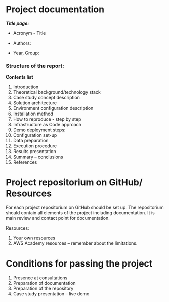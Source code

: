 # Project documentation

***Title page:***

 + Acronym - Title

+ Authors:

+ Year, Group:

### Structure of the report:
**Contents list**


1. Introduction
2. Theoretical background/technology stack
3. Case study concept description
4. Solution architecture
5. Environment configuration description
6. Installation method
7. How to reproduce - step by step
1. Infrastructure as Code approach
8. Demo deployment steps:
1. Configuration set-up
2. Data preparation
3. Execution procedure
4. Results presentation
9. Summary – conclusions
10. References


# Project repositorium on GitHub/ Resources #
For each project repositorium on GitHub should be set up. The repositorium should contain all elements of the project including documentation. It is main review and contact point for documentation.

Resources:
1. Your own resources
2. AWS Academy resources – remember about the limitations.

# Conditions for passing the project #

1. Presence at consultations
2. Preparation of documentation
3. Preparation of the repository
4. Case study presentation – live demo